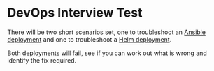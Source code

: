 # DevOps Interview Test

There will be two short scenarios set, one to troubleshoot an [Ansible deployment](ansible/README.md) and one to troubleshoot a [Helm deployment](helm/README.md).

Both deployments will fail, see if you can work out what is wrong and identify the fix required.
